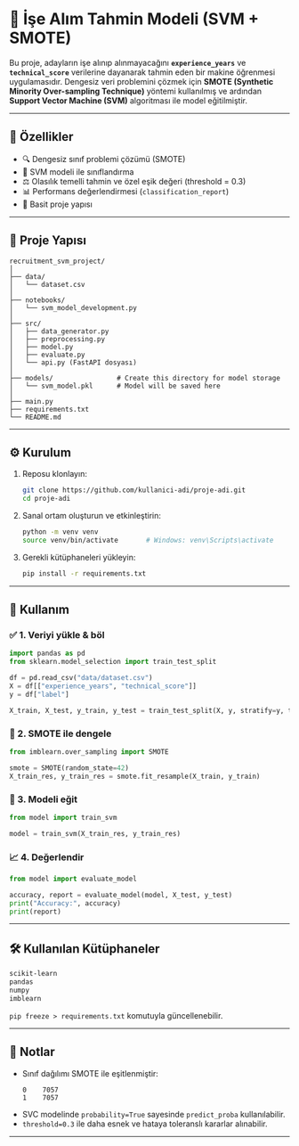 
# 🧠 İşe Alım Tahmin Modeli (SVM + SMOTE)

Bu proje, adayların işe alınıp alınmayacağını **`experience_years`** ve **`technical_score`** verilerine dayanarak tahmin eden bir makine öğrenmesi uygulamasıdır. Dengesiz veri problemini çözmek için **SMOTE (Synthetic Minority Over-sampling Technique)** yöntemi kullanılmış ve ardından **Support Vector Machine (SVM)** algoritması ile model eğitilmiştir.

---

## 📌 Özellikler

- 🔍 Dengesiz sınıf problemi çözümü (SMOTE)
- 🤖 SVM modeli ile sınıflandırma
- ⚖️ Olasılık temelli tahmin ve özel eşik değeri (threshold = 0.3)
- 📊 Performans değerlendirmesi (`classification_report`)
- 📁 Basit proje yapısı

---

## 📁 Proje Yapısı

```
recruitment_svm_project/
│
├── data/
│   └── dataset.csv
│
├── notebooks/
│   └── svm_model_development.py
│
├── src/
│   ├── data_generator.py
│   ├── preprocessing.py
│   ├── model.py
│   ├── evaluate.py
│   └── api.py (FastAPI dosyası)
│
├── models/                # Create this directory for model storage
│   └── svm_model.pkl      # Model will be saved here
│
├── main.py
├── requirements.txt
└── README.md
```

---

## ⚙️ Kurulum

1. Reposu klonlayın:
   ```bash
   git clone https://github.com/kullanici-adi/proje-adi.git
   cd proje-adi
   ```

2. Sanal ortam oluşturun ve etkinleştirin:
   ```bash
   python -m venv venv
   source venv/bin/activate       # Windows: venv\Scripts\activate
   ```

3. Gerekli kütüphaneleri yükleyin:
   ```bash
   pip install -r requirements.txt
   ```

---

## 🔬 Kullanım

### ✅ 1. Veriyi yükle & böl
```python
import pandas as pd
from sklearn.model_selection import train_test_split

df = pd.read_csv("data/dataset.csv")
X = df[["experience_years", "technical_score"]]
y = df["label"]

X_train, X_test, y_train, y_test = train_test_split(X, y, stratify=y, test_size=0.2, random_state=42)
```

### 🔁 2. SMOTE ile dengele
```python
from imblearn.over_sampling import SMOTE

smote = SMOTE(random_state=42)
X_train_res, y_train_res = smote.fit_resample(X_train, y_train)
```

### 🧠 3. Modeli eğit
```python
from model import train_svm

model = train_svm(X_train_res, y_train_res)
```

### 📈 4. Değerlendir
```python
from model import evaluate_model

accuracy, report = evaluate_model(model, X_test, y_test)
print("Accuracy:", accuracy)
print(report)
```

---

## 🛠 Kullanılan Kütüphaneler

```txt
scikit-learn
pandas
numpy
imblearn
```

`pip freeze > requirements.txt` komutuyla güncellenebilir.

---

## 📌 Notlar

- Sınıf dağılımı SMOTE ile eşitlenmiştir:
  ```
  0    7057
  1    7057
  ```
- SVC modelinde `probability=True` sayesinde `predict_proba` kullanılabilir.
- `threshold=0.3` ile daha esnek ve hataya toleranslı kararlar alınabilir.

---